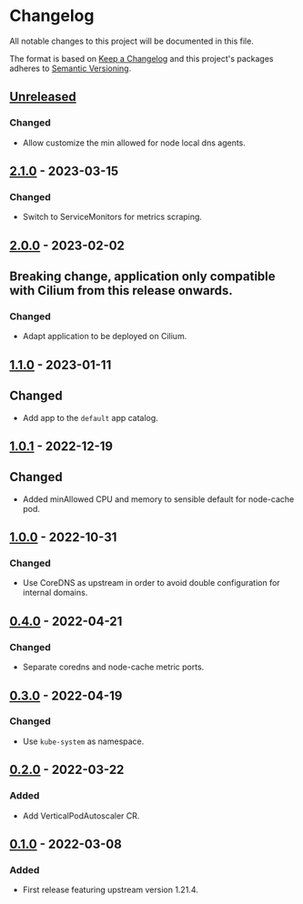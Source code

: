 # Changelog

All notable changes to this project will be documented in this file.

The format is based on [Keep a Changelog](http://keepachangelog.com/en/1.0.0/)
and this project's packages adheres to [Semantic Versioning](http://semver.org/spec/v2.0.0.html).

## [Unreleased]

### Changed

- Allow customize the min allowed for node local dns agents.

## [2.1.0] - 2023-03-15

### Changed

- Switch to ServiceMonitors for metrics scraping.

## [2.0.0] - 2023-02-02

## Breaking change, application only compatible with Cilium from this release onwards.

### Changed

- Adapt application to be deployed on Cilium.

## [1.1.0] - 2023-01-11

## Changed

- Add app to the `default` app catalog.

## [1.0.1] - 2022-12-19

## Changed

- Added minAllowed CPU and memory to sensible default for node-cache pod.

## [1.0.0] - 2022-10-31

### Changed

- Use CoreDNS as upstream in order to avoid double configuration for internal domains.

## [0.4.0] - 2022-04-21

### Changed

- Separate coredns and node-cache metric ports.

## [0.3.0] - 2022-04-19

### Changed

- Use `kube-system` as namespace.

## [0.2.0] - 2022-03-22

### Added

- Add VerticalPodAutoscaler CR.

## [0.1.0] - 2022-03-08

### Added

- First release featuring upstream version 1.21.4.

[Unreleased]: https://github.com/giantswarm/k8s-dns-node-cache-app/compare/v2.1.0...HEAD
[2.1.0]: https://github.com/giantswarm/k8s-dns-node-cache-app/compare/v2.0.0...v2.1.0
[2.0.0]: https://github.com/giantswarm/k8s-dns-node-cache-app/compare/v1.1.0...v2.0.0
[1.1.0]: https://github.com/giantswarm/k8s-dns-node-cache-app/compare/v1.0.1...v1.1.0
[1.0.1]: https://github.com/giantswarm/k8s-dns-node-cache-app/compare/v1.0.0...v1.0.1
[1.0.0]: https://github.com/giantswarm/k8s-dns-node-cache-app/compare/v0.4.0...v1.0.0
[0.4.0]: https://github.com/giantswarm/k8s-dns-node-cache-app/compare/v0.3.0...v0.4.0
[0.3.0]: https://github.com/giantswarm/k8s-dns-node-cache-app/compare/v0.2.0...v0.3.0
[0.2.0]: https://github.com/giantswarm/k8s-dns-node-cache-app/compare/v0.1.0...v0.2.0
[0.1.0]: https://github.com/giantswarm/k8s-dns-node-cache-app/compare/v0.0.0...v0.1.0
